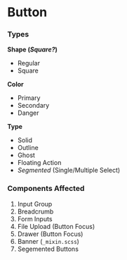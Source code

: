 # Button

### Types

**Shape (_Square?_)**
- Regular
- Square

**Color**
- Primary
- Secondary
- Danger

**Type**
- Solid
- Outline
- Ghost
- Floating Action
- *Segmented* (Single/Multiple Select)

### Components Affected

1. Input Group
2. Breadcrumb
3. Form Inputs
4. File Upload (Button Focus)
5. Drawer (Button Focus)
6. Banner (`_mixin.scss`)
7. Segemented Buttons